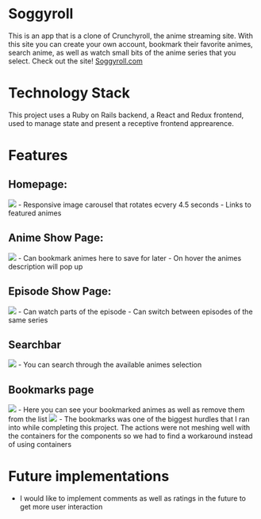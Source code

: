 # Soggyroll
This is an app that is a clone of Crunchyroll, the anime streaming site. With this site you can create your own account, bookmark their favorite animes, search anime, as well as watch small bits of the anime series that you select. 
Check out the site! [Soggyroll.com](https://soggyroll.herokuapp.com/#/)

# Technology Stack
This project uses a Ruby on Rails backend, a React and Redux frontend, used to manage state and present a receptive frontend apprearence.

# Features
## Homepage:
 <img src="https://i.imgur.com/hjfJLB1.png" />
  - Responsive image carousel that rotates ecvery 4.5 seconds
  - Links to featured animes 
 
 ## Anime Show Page:
 <img src="https://i.imgur.com/ctC7nf9.png" />
  - Can bookmark animes here to save for later
  - On hover the animes description will pop up
 
 ## Episode Show Page:
 <img src="https://i.imgur.com/bGHwkSf.png" />
  - Can watch parts of the episode
  - Can switch between episodes of the same series
 
 ## Searchbar
  <img src=" https://i.imgur.com/HG2lLki.png" />
   - You can search through the available animes selection

## Bookmarks page
  <img src="https://i.imgur.com/BKbJmXw.png" />
    - Here you can see your bookmarked animes as well as remove them from the list

  <img src="https://i.imgur.com/29a5RAD.png" />
 - The bookmarks was one of the biggest hurdles that I ran into while completing this project. The actions were not meshing well with the containers for the components so we had to find a workaround instead of using containers

# Future implementations
 - I would like to implement comments as well as ratings in the future to get more user interaction

